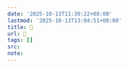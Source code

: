 ```yaml
---
date: '2025-10-13T11:30:22+08:00'
lastmod: '2025-10-13T13:04:51+08:00'
title: 󰥡
url: 󰥡
tags: []
src:
note:
---
```

